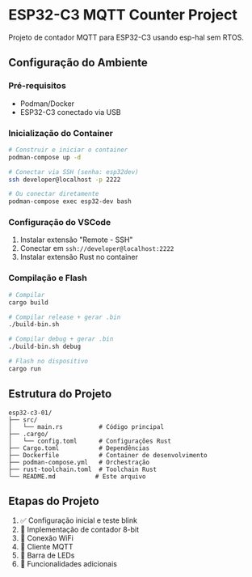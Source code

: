 # ESP32-C3 MQTT Counter Project

Projeto de contador MQTT para ESP32-C3 usando esp-hal sem RTOS.

## Configuração do Ambiente

### Pré-requisitos
- Podman/Docker
- ESP32-C3 conectado via USB

### Inicialização do Container

```bash
# Construir e iniciar o container
podman-compose up -d

# Conectar via SSH (senha: esp32dev)
ssh developer@localhost -p 2222

# Ou conectar diretamente
podman-compose exec esp32-dev bash
```

### Configuração do VSCode

1. Instalar extensão "Remote - SSH"
2. Conectar em `ssh://developer@localhost:2222`
3. Instalar extensão Rust no container

### Compilação e Flash

```bash
# Compilar
cargo build

# Compilar release + gerar .bin
./build-bin.sh

# Compilar debug + gerar .bin
./build-bin.sh debug

# Flash no dispositivo
cargo run
```

## Estrutura do Projeto

```
esp32-c3-01/
├── src/
│   └── main.rs          # Código principal
├── .cargo/
│   └── config.toml      # Configurações Rust
├── Cargo.toml           # Dependências
├── Dockerfile           # Container de desenvolvimento
├── podman-compose.yml   # Orchestração
├── rust-toolchain.toml  # Toolchain Rust
└── README.md           # Este arquivo
```

## Etapas do Projeto

1. ✅ Configuração inicial e teste blink
2. 🔄 Implementação de contador 8-bit
3. 🔄 Conexão WiFi
4. 🔄 Cliente MQTT
5. 🔄 Barra de LEDs
6. 🔄 Funcionalidades adicionais